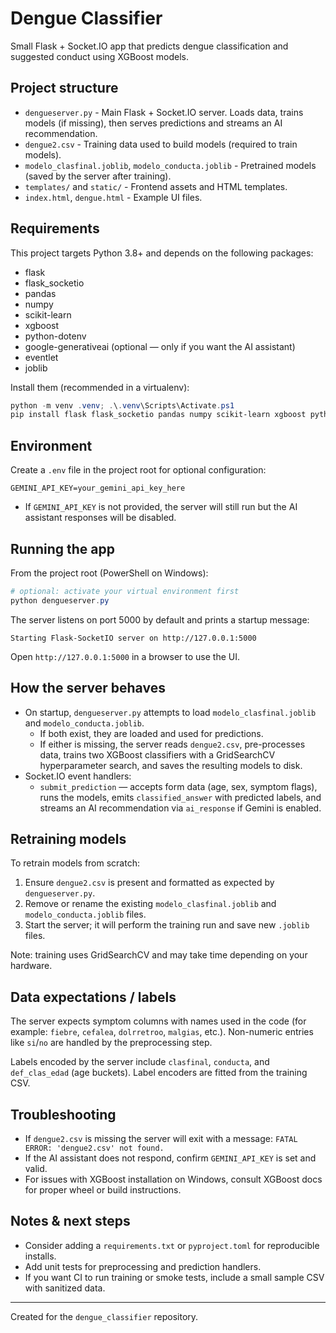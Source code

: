 # Dengue Classifier

Small Flask + Socket.IO app that predicts dengue classification and suggested conduct using XGBoost models.

## Project structure

- `dengueserver.py` - Main Flask + Socket.IO server. Loads data, trains models (if missing), then serves predictions and streams an AI recommendation.
- `dengue2.csv` - Training data used to build models (required to train models).
- `modelo_clasfinal.joblib`, `modelo_conducta.joblib` - Pretrained models (saved by the server after training).
- `templates/` and `static/` - Frontend assets and HTML templates.
- `index.html`, `dengue.html` - Example UI files.

## Requirements

This project targets Python 3.8+ and depends on the following packages:

- flask
- flask_socketio
- pandas
- numpy
- scikit-learn
- xgboost
- python-dotenv
- google-generativeai (optional — only if you want the AI assistant)
- eventlet
- joblib

Install them (recommended in a virtualenv):

```powershell
python -m venv .venv; .\.venv\Scripts\Activate.ps1
pip install flask flask_socketio pandas numpy scikit-learn xgboost python-dotenv google-generativeai eventlet joblib
```

## Environment

Create a `.env` file in the project root for optional configuration:

```
GEMINI_API_KEY=your_gemini_api_key_here
```

- If `GEMINI_API_KEY` is not provided, the server will still run but the AI assistant responses will be disabled.

## Running the app

From the project root (PowerShell on Windows):

```powershell
# optional: activate your virtual environment first
python dengueserver.py
```

The server listens on port 5000 by default and prints a startup message:

```
Starting Flask-SocketIO server on http://127.0.0.1:5000
```

Open `http://127.0.0.1:5000` in a browser to use the UI.

## How the server behaves

- On startup, `dengueserver.py` attempts to load `modelo_clasfinal.joblib` and `modelo_conducta.joblib`.
  - If both exist, they are loaded and used for predictions.
  - If either is missing, the server reads `dengue2.csv`, pre-processes data, trains two XGBoost classifiers with a GridSearchCV hyperparameter search, and saves the resulting models to disk.
- Socket.IO event handlers:
  - `submit_prediction` — accepts form data (age, sex, symptom flags), runs the models, emits `classified_answer` with predicted labels, and streams an AI recommendation via `ai_response` if Gemini is enabled.

## Retraining models

To retrain models from scratch:

1. Ensure `dengue2.csv` is present and formatted as expected by `dengueserver.py`.
2. Remove or rename the existing `modelo_clasfinal.joblib` and `modelo_conducta.joblib` files.
3. Start the server; it will perform the training run and save new `.joblib` files.

Note: training uses GridSearchCV and may take time depending on your hardware.

## Data expectations / labels

The server expects symptom columns with names used in the code (for example: `fiebre`, `cefalea`, `dolrretroo`, `malgias`, etc.). Non-numeric entries like `si`/`no` are handled by the preprocessing step.

Labels encoded by the server include `clasfinal`, `conducta`, and `def_clas_edad` (age buckets). Label encoders are fitted from the training CSV.

## Troubleshooting

- If `dengue2.csv` is missing the server will exit with a message: `FATAL ERROR: 'dengue2.csv' not found.`
- If the AI assistant does not respond, confirm `GEMINI_API_KEY` is set and valid.
- For issues with XGBoost installation on Windows, consult XGBoost docs for proper wheel or build instructions.

## Notes & next steps

- Consider adding a `requirements.txt` or `pyproject.toml` for reproducible installs.
- Add unit tests for preprocessing and prediction handlers.
- If you want CI to run training or smoke tests, include a small sample CSV with sanitized data.

---

Created for the `dengue_classifier` repository.
